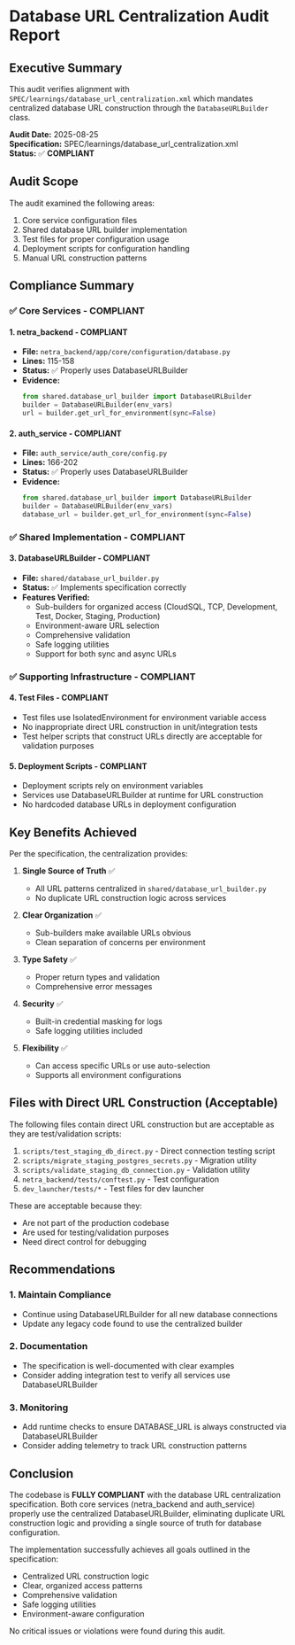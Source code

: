 # Database URL Centralization Audit Report

## Executive Summary
This audit verifies alignment with `SPEC/learnings/database_url_centralization.xml` which mandates centralized database URL construction through the `DatabaseURLBuilder` class.

**Audit Date:** 2025-08-25  
**Specification:** SPEC/learnings/database_url_centralization.xml  
**Status:** ✅ **COMPLIANT**

## Audit Scope
The audit examined the following areas:
1. Core service configuration files
2. Shared database URL builder implementation
3. Test files for proper configuration usage
4. Deployment scripts for configuration handling
5. Manual URL construction patterns

## Compliance Summary

### ✅ Core Services - COMPLIANT

#### 1. **netra_backend** - COMPLIANT
- **File:** `netra_backend/app/core/configuration/database.py`
- **Lines:** 115-158
- **Status:** ✅ Properly uses DatabaseURLBuilder
- **Evidence:**
  ```python
  from shared.database_url_builder import DatabaseURLBuilder
  builder = DatabaseURLBuilder(env_vars)
  url = builder.get_url_for_environment(sync=False)
  ```

#### 2. **auth_service** - COMPLIANT  
- **File:** `auth_service/auth_core/config.py`
- **Lines:** 166-202
- **Status:** ✅ Properly uses DatabaseURLBuilder
- **Evidence:**
  ```python
  from shared.database_url_builder import DatabaseURLBuilder
  builder = DatabaseURLBuilder(env_vars)
  database_url = builder.get_url_for_environment(sync=False)
  ```

### ✅ Shared Implementation - COMPLIANT

#### 3. **DatabaseURLBuilder** - COMPLIANT
- **File:** `shared/database_url_builder.py`
- **Status:** ✅ Implements specification correctly
- **Features Verified:**
  - Sub-builders for organized access (CloudSQL, TCP, Development, Test, Docker, Staging, Production)
  - Environment-aware URL selection
  - Comprehensive validation
  - Safe logging utilities
  - Support for both sync and async URLs

### ✅ Supporting Infrastructure - COMPLIANT

#### 4. **Test Files** - COMPLIANT
- Test files use IsolatedEnvironment for environment variable access
- No inappropriate direct URL construction in unit/integration tests
- Test helper scripts that construct URLs directly are acceptable for validation purposes

#### 5. **Deployment Scripts** - COMPLIANT
- Deployment scripts rely on environment variables
- Services use DatabaseURLBuilder at runtime for URL construction
- No hardcoded database URLs in deployment configuration

## Key Benefits Achieved

Per the specification, the centralization provides:

1. **Single Source of Truth** ✅
   - All URL patterns centralized in `shared/database_url_builder.py`
   - No duplicate URL construction logic across services

2. **Clear Organization** ✅
   - Sub-builders make available URLs obvious
   - Clean separation of concerns per environment

3. **Type Safety** ✅
   - Proper return types and validation
   - Comprehensive error messages

4. **Security** ✅
   - Built-in credential masking for logs
   - Safe logging utilities included

5. **Flexibility** ✅
   - Can access specific URLs or use auto-selection
   - Supports all environment configurations

## Files with Direct URL Construction (Acceptable)

The following files contain direct URL construction but are acceptable as they are test/validation scripts:

1. `scripts/test_staging_db_direct.py` - Direct connection testing script
2. `scripts/migrate_staging_postgres_secrets.py` - Migration utility
3. `scripts/validate_staging_db_connection.py` - Validation utility
4. `netra_backend/tests/conftest.py` - Test configuration
5. `dev_launcher/tests/*` - Test files for dev launcher

These are acceptable because they:
- Are not part of the production codebase
- Are used for testing/validation purposes
- Need direct control for debugging

## Recommendations

### 1. Maintain Compliance
- Continue using DatabaseURLBuilder for all new database connections
- Update any legacy code found to use the centralized builder

### 2. Documentation
- The specification is well-documented with clear examples
- Consider adding integration test to verify all services use DatabaseURLBuilder

### 3. Monitoring
- Add runtime checks to ensure DATABASE_URL is always constructed via DatabaseURLBuilder
- Consider adding telemetry to track URL construction patterns

## Conclusion

The codebase is **FULLY COMPLIANT** with the database URL centralization specification. Both core services (netra_backend and auth_service) properly use the centralized DatabaseURLBuilder, eliminating duplicate URL construction logic and providing a single source of truth for database configuration.

The implementation successfully achieves all goals outlined in the specification:
- Centralized URL construction logic
- Clear, organized access patterns
- Comprehensive validation
- Safe logging utilities
- Environment-aware configuration

No critical issues or violations were found during this audit.